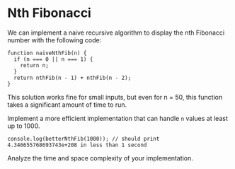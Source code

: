 # Nth Fibonacci

We can implement a naive recursive algorithm to display the nth Fibonacci number with the following code:

    function naiveNthFib(n) {
      if (n === 0 || n === 1) {
        return n;
      }
      return nthFib(n - 1) + nthFib(n - 2);
    }

This solution works fine for small inputs, but even for n = 50, this function takes a significant amount of time to run.

Implement a more efficient implementation that can handle `n` values at least up to 1000.

    console.log(betterNthFib(1000)); // should print 4.346655768693743e+208 in less than 1 second

Analyze the time and space complexity of your implementation.
